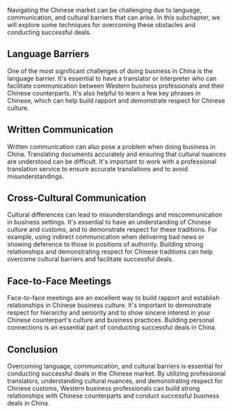 
Navigating the Chinese market can be challenging due to language, communication, and cultural barriers that can arise. In this subchapter, we will explore some techniques for overcoming these obstacles and conducting successful deals.

Language Barriers
-----------------

One of the most significant challenges of doing business in China is the language barrier. It's essential to have a translator or interpreter who can facilitate communication between Western business professionals and their Chinese counterparts. It's also helpful to learn a few key phrases in Chinese, which can help build rapport and demonstrate respect for Chinese culture.

Written Communication
---------------------

Written communication can also pose a problem when doing business in China. Translating documents accurately and ensuring that cultural nuances are understood can be difficult. It's important to work with a professional translation service to ensure accurate translations and to avoid misunderstandings.

Cross-Cultural Communication
----------------------------

Cultural differences can lead to misunderstandings and miscommunication in business settings. It's essential to have an understanding of Chinese culture and customs, and to demonstrate respect for these traditions. For example, using indirect communication when delivering bad news or showing deference to those in positions of authority. Building strong relationships and demonstrating respect for Chinese traditions can help overcome cultural barriers and facilitate successful deals.

Face-to-Face Meetings
---------------------

Face-to-face meetings are an excellent way to build rapport and establish relationships in Chinese business culture. It's important to demonstrate respect for hierarchy and seniority and to show sincere interest in your Chinese counterpart's culture and business practices. Building personal connections is an essential part of conducting successful deals in China.

Conclusion
----------

Overcoming language, communication, and cultural barriers is essential for conducting successful deals in the Chinese market. By utilizing professional translators, understanding cultural nuances, and demonstrating respect for Chinese customs, Western business professionals can build strong relationships with Chinese counterparts and conduct successful business deals in China.
